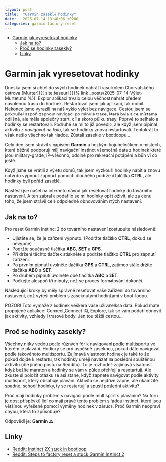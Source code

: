 ```yaml
---
layout: post
title:  "Garmin zaseklé hodinky"
date:   2025-07-14 13:40:06 +0200
categories: garmin factory-reset
---
```


- [Garmin jak vyresetovat hodinky](#garmin-jak-vyresetovat-hodinky)
  - [Jak na to?](#jak-na-to)
  - [Proč se hodinky zasekly?](#proč-se-hodinky-zasekly)
  - [Linky](#linky)


# Garmin jak vyresetovat hodinky

Dneska jsem si chtěl do svých hodinek nahrát trasu kolem Chorvatského ostrova [Murter]({{ site.baseurl }}{% link _posts/2025-07-14-Výlet-Murtet.md %}). Explor aplikaci trvalo celou věčnost nahrát předem navolenou trasu do hodinek. Restartoval jsem jak aplikaci, tak mobil. Nekonec jsme vyrazili na náš vyklo výlet bez navigace. 
Cestou jsem se pokoušel aspoň zapnout navigaci po minulé trase, která byla sice místama odlišná, ale měla společný start, cíl a skoro půlku trasy. Poprvé to selhalo a hodinky se restartovali.
Podruhé se mi to již povedlo, ale když jsem pipínal aktivitu z *navigovat* na *kolo*, tak se hodinky znovu restartovali. Tentokrát to však nešlo všechno tak hladce. Zůstali zaseklé v bootloopu...

Celý den jsem strávil s nápisem **Garmin** a hezkým trojuhelníčkem v místech, která běžně podporují můj navigační instinct všemožná data z hodinek které jsou military-grade, IP-všechno, odolné pro rekreační potápění a bůh ví co ještě. 

Když jsme se vrátili z výletu domů, tak jsem vyzkoušl hodinky nabít a znovu natvrdo vypnout zapnout pomoctí dlouhého podržení talčítka **CTRL**, ale hodinky byli pořád zaseklé.

Naštěstí jse našel na internetu návod jak resetovat hodinky do továrního nastavení. A ten zabral a podařilo se mi hodinky opět oživit, ale za cenu toho, že jsem strávil celé odpoledně obnovováním mých nastavení.

## Jak na to?
Pro reset Garmin Instinct 2 do továrního nastavení postupujte následovně:
- Ujistěte se, že je zařízení vypnuto. (Podržte tlačítko **CTRL**, dokud se nevypne)
- Podržte současně tlačítka **ABC**, **SET** a **GPS**.
- Při držení těchto tlačítek stiskněte a podržte tlačítko **CTRL** pro zapnutí zařízení.
- Po prvním pípnutí uvolněte tlačítka **GPS** a **CTRL**, zatímco stále držíte tlačítka **ABC** a **SET**.
- Po druhém pípnutí uvolněte obě tlačítka **ABC** a **SET**.
- Počkejte alespoň tři minuty, než se proces formátování dokončí.

Následující kroky by měly správně resetovat vaše zařízení do továrního nastavení, což vyřeší problém s zaseknutými hodinkami v boot-loopu.

POZOR! Toto vymaže z hodinek veškerá vaše uživatelksá data. Pokud mate propojené apliakce: Connect,Connect IQ, Explore, tak se vám podaří obnovit jak aktivity, vzhledy i trasové body. Jen tou těžší cestou...

## Proč se hodinky zasekly?

Všechny nitky vedou podle různých fór k navigovaní podle multisportu ve kterém je plavání. Hodinky se prý úspěšně zaseknou, pokud dáte navigovat podle takovéhoto multisportu.
Zajímavá vlastnost hodinek je také to že pokud dojde k restartu, tak hodinky umějí navázat na poslední spuštěnou aktivitu (dle jiného postu na Redditu). To je rozhodně zajímavá vlsatnost když bežíte maraton a hodinky se vám v půlce přehřejí a resetartují.
Ale zkuste si položit otázku se asi stane, když zapnete navigovat podle aktivity multisport, který obsahuje plavání. Aktivita se nejdříve zapne, ale okamžitě spadne, schodí hodinky, ty se restartují a spustí poslední aktivitu?

Proč mají hodinky problém s navigací podle multisport s plaváním? Na foru je dost příspěvků lidí co mají právě tento problém s řadou instinct, které jsou většinou vyřešené pomocí výměny hodinek v záruce. Proč Garmin neopraví chybu, která to způsobuje?

Odpovědí je: **Garmin △**.

## Linky
- [Reddit: Instinct 2X stuck in bootloop](https://www.reddit.com/r/Garmin/comments/1lzjoo3/instinct_2x_stuck_in_bootloop_lost_everything/)
- [Reddit: Steps to factory reset a stuck Garmin Instinct 2](https://www.reddit.com/r/Garmin/comments/1bx14en/steps_to_factory_reset_a_stuck_garmin_instinct_2/)